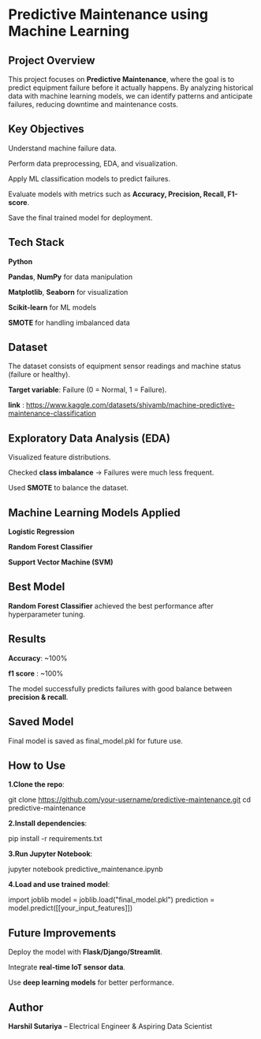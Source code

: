 # Predictive Maintenance using Machine Learning
## Project Overview

This project focuses on **Predictive Maintenance**, where the goal is to predict equipment failure before it actually happens. By analyzing historical data with machine learning models, we can identify patterns and anticipate failures, reducing downtime and maintenance costs.

## Key Objectives

Understand machine failure data.

Perform data preprocessing, EDA, and visualization.

Apply ML classification models to predict failures.

Evaluate models with metrics such as **Accuracy, Precision, Recall, F1-score**.

Save the final trained model for deployment.

## Tech Stack

**Python**

**Pandas**, **NumPy** for data manipulation

**Matplotlib**, **Seaborn** for visualization

**Scikit-learn** for ML models

**SMOTE** for handling imbalanced data

## Dataset

The dataset consists of equipment sensor readings and machine status (failure or healthy).

**Target variable**: Failure (0 = Normal, 1 = Failure).

**link** : https://www.kaggle.com/datasets/shivamb/machine-predictive-maintenance-classification

## Exploratory Data Analysis (EDA)

Visualized feature distributions.

Checked **class imbalance** → Failures were much less frequent.

Used **SMOTE** to balance the dataset.

## Machine Learning Models Applied

**Logistic Regression**

**Random Forest Classifier**

**Support Vector Machine (SVM)**

## Best Model

**Random Forest Classifier** achieved the best performance after hyperparameter tuning.

## Results

**Accuracy**: ~100%

**f1 score** : ~100%

The model successfully predicts failures with good balance between **precision & recall**.

## Saved Model

Final model is saved as final_model.pkl for future use.

## How to Use

**1.Clone the repo**:

git clone https://github.com/your-username/predictive-maintenance.git
cd predictive-maintenance


**2.Install dependencies**:

pip install -r requirements.txt


**3.Run Jupyter Notebook**:

jupyter notebook predictive_maintenance.ipynb


**4.Load and use trained model**:

import joblib
model = joblib.load("final_model.pkl")
prediction = model.predict([[your_input_features]])

## Future Improvements

Deploy the model with **Flask/Django/Streamlit**.

Integrate **real-time IoT sensor data**.

Use **deep learning models** for better performance.

## Author

**Harshil Sutariya** – Electrical Engineer & Aspiring Data Scientist
